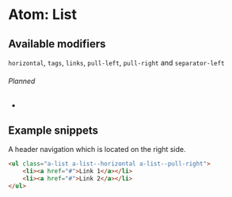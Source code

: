 # Atom: List

## Available modifiers

`horizontal`, `tags`, `links`, `pull-left`, `pull-right` and `separator-left`

###### Planned

-

## Example snippets

A header navigation which is located on the right side.

```html
<ul class="a-list a-list--horizontal a-list--pull-right">
	<li><a href="#">Link 1</a></li>
	<li><a href="#">Link 2</a></li>
</ul>
```
